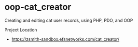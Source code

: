 # oop-cat_creator
Creating and editing cat user records, using PHP, PDO, and OOP

Project Location
* https://zsmith-sandbox.efsnetworks.com/cat_creator/
